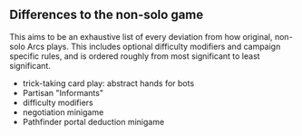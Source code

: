 ## Differences to the non-solo game

This aims to be an exhaustive list of every deviation from how original, non-solo Arcs plays. This includes optional difficulty modifiers and campaign specific rules, and is ordered roughly from most significant to least significant.

- trick-taking card play: abstract hands for bots
- Partisan "Informants"
- difficulty modifiers
- negotiation minigame
- Pathfinder portal deduction minigame
